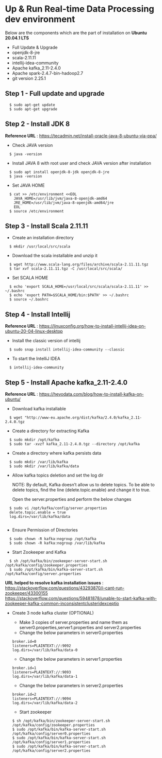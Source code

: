 # Up & Run Real-time Data Processing dev environment #

Below are the components which are the part of installation on **Ubuntu 20.04.1 LTS**
- Full Update & Upgrade
- openjdk-8-jre
- scala-2.11.11
- intellij-idea-community
- Apache kafka_2.11-2.4.0
- Apache spark-2.4.7-bin-hadoop2.7
- git version 2.25.1

## Step 1 - Full update and upgrade
```    
  $ sudo apt-get update
  $ sudo apt-get upgrade
```


## Step 2 - Install JDK 8
**Reference URL** : https://tecadmin.net/install-oracle-java-8-ubuntu-via-ppa/

- Check JAVA version
```    
  $ java -version
```

- Install JAVA 8 with root user and check JAVA version after installation
```    
  $ sudo apt install openjdk-8-jdk openjdk-8-jre
  $ java -version
```

- Set JAVA HOME
```    
  $ cat >> /etc/environment <<EOL
  	JAVA_HOME=/usr/lib/jvm/java-8-openjdk-amd64
  	JRE_HOME=/usr/lib/jvm/java-8-openjdk-amd64/jre
  	EOL
  $	source /etc/environment
```


## Step 3 - Install Scala 2.11.11

- Create an installation directory
```    
  $ mkdir /usr/local/src/scala
```

- Download the scala installable and unzip it
```    
  $ wget http://www.scala-lang.org/files/archive/scala-2.11.11.tgz
  $ tar xvf scala-2.11.11.tgz -C /usr/local/src/scala/ 
```

- Set SCALA HOME
```    
  $ echo 'export SCALA_HOME=/usr/local/src/scala/scala-2.11.11' >> ~/.bashrc
  $ echo 'export PATH=$SCALA_HOME/bin:$PATH' >> ~/.bashrc 
  $ source ~/.bashrc
```


## Step 4 - Install Intellij
**Reference URL** : https://linuxconfig.org/how-to-install-intellij-idea-on-ubuntu-20-04-linux-desktop

- Install the classic version of intellij
```    
  $ sudo snap install intellij-idea-community --classic
```

- To start the IntelliJ IDEA
```    
  $ intellij-idea-community
```


## Step 5 - Install Apache kafka_2.11-2.4.0 
**Reference URL** : https://hevodata.com/blog/how-to-install-kafka-on-ubuntu/

- Download kafka installable
```    
  $ wget "http://www-eu.apache.org/dist/kafka/2.4.0/kafka_2.11-2.4.0.tgz
```

- Create a directory for extracting Kafka
```    
  $ sudo mkdir /opt/kafka
  $ sudo tar -xvzf kafka_2.11-2.4.0.tgz --directory /opt/kafka
```

- Create a directory where kafka persists data
```    
  $ sudo mkdir /var/lib/kafka
  $ sudo mkdir /var/lib/kafka/data
```

- Allow kafka topics deletion and set the log dir

   NOTE: By default, Kafka doesn’t allow us to delete topics. To be able to delete topics, find the line (delete.topic.enable) and change it to true.
   
   Open the server.properties and perform the below changes 
```    
  $ sudo vi /opt/kafka/config/server.properties
  delete.topic.enable = true
  log.dirs=/var/lib/kafka/data
  
```

- Ensure Permission of Directories
```    
  $ sudo chown -R kafka:nogroup /opt/kafka
  $ sudo chown -R kafka:nogroup /var/lib/kafka
``` 

- Start Zookeeper and Kafka
```    
  $ sh /opt/kafka/bin/zookeeper-server-start.sh /opt/kafka/config/zookeeper.properties
  $ sudo /opt/kafka/bin/kafka-server-start.sh /opt/kafka/config/server.properties
``` 

**URL helped to resolve kafka installation issues** :
https://stackoverflow.com/questions/43293870/i-cant-run-zookeeper/43300155
https://stackoverflow.com/questions/59481878/unable-to-start-kafka-with-zookeeper-kafka-common-inconsistentclusteridexceptio

- Create 3 node kafka cluster (OPTIONAL)

    - Make 3 copies of server.properties and name them as server0.properties,server1.properties and server2.properties
    - Change the below parameters in server0.properties
    ```    
  broker.id=0
  listeners=PLAINTEXT://:9092
  log.dirs=/var/lib/kafka/data-0
  ``` 
    - Change the below parameters in server1.properties
    ```    
  broker.id=1
  listeners=PLAINTEXT://:9093
  log.dirs=/var/lib/kafka/data-1
  ``` 
    - Change the below parameters in server2.properties
    ```    
  broker.id=2
  listeners=PLAINTEXT://:9094
  log.dirs=/var/lib/kafka/data-2
  ``` 
    - Start zookeeper
    ```    
  $ sh /opt/kafka/bin/zookeeper-server-start.sh /opt/kafka/config/zookeeper.properties
  $ sudo /opt/kafka/bin/kafka-server-start.sh /opt/kafka/config/server0.properties
  $ sudo /opt/kafka/bin/kafka-server-start.sh /opt/kafka/config/server1.properties
  $ sudo /opt/kafka/bin/kafka-server-start.sh /opt/kafka/config/server2.properties

  ```   




